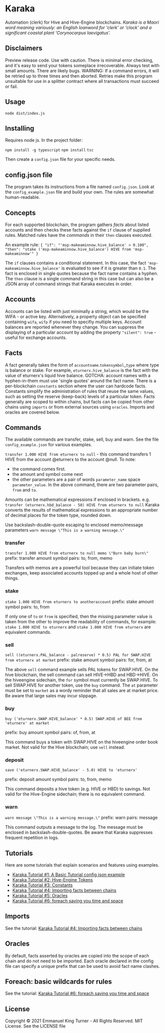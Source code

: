 # Karaka
Automation (clerk) for Hive and Hive-Engine blockchains.
*Karaka is a Maori word meaning variously: an English loanword for 'clerk' or 'clock' and a significant coastal plant 'Corynocarpus laevigatus'.*

## Disclaimers
Preview release code. Use with caution. There is minimal error checking, and it's easy to send your tokens someplace irrecoverable. Always test with small amounts. There are likely bugs.
WARNING: If a command errors, it will be retried up to three times and then aborted. Retries make this program unsuitable for use in a splitter contract where all transactions must succeed or fail.

## Usage
`node dist/index.js`

## Installing
Requires node js. In the project folder:

`npm install -g typescript`
`npm install`
`tsc`

Then create a `config.json` file for your specific needs.

## config.json file
The program takes its instructions from a file named `config.json`. Look at the `config_example.json` file and build your own. The rules are somewhat human-readable.

## Concepts
For each supported blockchain, the program gathers *facts* about listed accounts and then checks these facts against the `if` clause of supplied rules. Matched rules have the *commands* in their `then` clauses executed.

An example rule:
`{ "if": "'msp-makeaminnow.hive_balance' > 0.100", `
`  "then": "stake ('msp-makeaminnow.hive_balance') HIVE from 'msp-makeaminnow'" }`

The `if` clauses contains a conditional statement. In this case, the fact `'msp-makeaminnow.hive_balance'` is evaluated to see if it is greater than `0.1`. The fact is enclosed in single quotes because the fact name contains a hyphen.
The `then` clause is a single command string in this case but can also be a JSON array of command strings that Karaka executes in order.

## Accounts
Accounts can be listed with just minimally a string, which would be the WIFA - or active key. Alternatively, a property object can be specified containing `wifa`, `wifp` if you
need to specifiy multiple keys. Account balances are reported whenever they change. You can suppress the displaying of a particular account by adding the property `"silent": true` - useful for exchange accounts.

## Facts
A fact generally takes the form of `accountname`.`tokensymbol`_`type` where type is balance or stake. For example, `eturnerx.hive_balance` is the fact with the value of eturnerx's liquid hive balance.
GOTCHA: account names with a hyphen-in-them must use 'single quotes' around the fact name.
There is a per-blockchain `constants` section where the user can hardcode facts. Constants simplify the administration of rules that reuse the same values, such as setting the reserve (keep-back) levels of a particular token. Facts generally are scoped to within chains, but facts can be copied from other chains using `imports` or from external sources using `oracles`. Imports and oracles are covered below.

## Commands
The available commands are transfer, stake, sell, buy and warn. See the file `config_example.json` for various examples.

`transfer 1.000 HIVE from eturnerx to null` - this command transfers 1 HIVE from the account @eturnerx to the account @null. To note:
- the command comes first.
- the amount and symbol come next
- the other parameters are a pair of words `parameter_name` space `parameter_value`. In the above command, there are two parameter pairs, `from` and `to`.

Amounts can be mathematical expressions if enclosed in brackets. e.g.
`transfer (eturnerx.hbd_balance - 50) HIVE from eturnerx to null`
Karaka converts the results of mathematical expressions to an appropriate number of decimal places for the token type, rounded down.

Use backslash-double-quote escaping to enclosed memo/message parameters
`warn message \"This is a warning message.\"`

### transfer
`transfer 1.000 HIVE from eturnerx to null memo \"Burn baby burn\"`
prefix: transfer amount symbol
pairs: to, from, memo

Transfers with memos are a powerful tool because they can initiate token exchanges, keep associated accounts topped up and a whole host of other things.

### stake
`stake 1.000 HIVE from eturnerx to anotheraccount`
prefix: stake amount symbol
pairs: to, from

If only one of `to` or `from` is specified, then the missing parameter value is taken from the other to improve the readability of commands, for example:
`stake 1.000 HIVE to eturnerx` and `stake 1.000 HIVE from eturnerx` are equivalent commands.

### sell
`sell ((eturnerx.PAL_balance - palreserve) * 0.5) PAL for SWAP.HIVE from eturnerx at market`
prefix: stake amount symbol
pairs: for, from, at

The above `sell` command example sells PAL tokens for SWAP.HIVE. On the hive blockchain, the sell command can sell HIVE->HBD and HBD->HIVE. On the hiveengine sidechain, the `for` symbol must currently be SWAP.HIVE. To sell SWAP.HIVE for another token, use the `buy` command.
The `at` parameter must be set to `market` as a wordy reminder that all sales are at market price. Be aware that large sales may incur slippage.

### buy
`buy ('eturnerx.SWAP.HIVE_balance' * 0.5) SWAP.HIVE of BEE from 'eturnerx' at market`

prefix: buy amount symbol
pairs: of, from, at

This command buys a token with SWAP.HIVE on the hiveengine order book market. Not valid for the Hive blockchain; use `sell` instead.

### deposit
`save ('eturnerx.SWAP.HIVE_balance' - 5.0) HIVE to 'eturnerx'`

prefix: deposit amount symbol
pairs: to, from, memo

This command deposits a hive token (e.g. HIVE or HBD) to savings. Not valid for the Hive-Engine sidechain; there is no equivalent command.

### warn
`warn message \"This is a warning message.\"`
prefix: warn
pairs: message

This command outputs a message to the log. The message must be enclosed in backslash-double-quotes. Be aware that Karaka suppresses frequent repetition in logs.

## Tutorials
Here are some tutorials that explain scenarios and features using examples.
- [Karaka Tutorial #1: A Basic Tutorial config.json example](https://hive.blog/engine/@eturnerx/karaka-tutorial-1-a-basic-tutorial-configjson-example)
- [Karaka Tutorial #2: Hive-Engine Tokens](https://hive.blog/engine/@eturnerx/d-buzz-not-working-on-5e8a5c9a21c53)
- [Karaka Tutorial #3: Constants](https://hive.blog/engine/@eturnerx/karaka-tutorial-3-constants)
- [Karaka Tutorial #4: Importing facts between chains](https://hive.blog/engine/@eturnerx/karaka-tutorial-4-import-facts)
- [Karaka Tutorial #5: Oracles](https://hive.blog/engine/@eturnerx/karaka-tutorial-5-oracles)
- [Karaka Tutorial #6: foreach saving you time and space](https://hive.blog/engine/@eturnerx/karaka-tutorial-6-foreach-saving)

## Imports
See the tutorial: [Karaka Tutorial #4: Importing facts between chains](https://hive.blog/engine/@eturnerx/karaka-tutorial-4-import-facts)

## Oracles
By default, facts asserted by oracles are copied into the scope of each chain and do not need to be imported. Each oracle declared in the config file can specify a unique prefix that can be used to avoid fact name clashes. 

## Foreach: basic wildcards for rules
See the tutorial: [Karaka Tutorial #6: foreach saving you time and space](https://hive.blog/engine/@eturnerx/karaka-tutorial-6-foreach-saving)

## License
Copyright © 2021 Emmanuel King Turner - All Rights Reserved.
MIT License. See the LICENSE file
